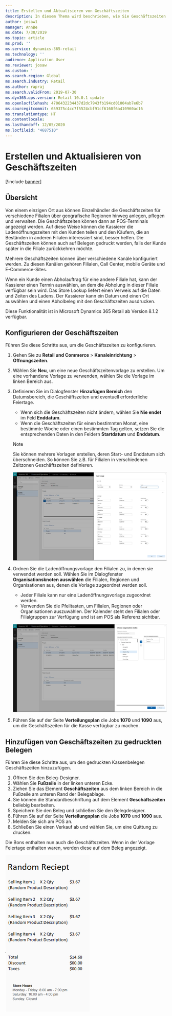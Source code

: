 ```yaml
---
title: Erstellen und Aktualisieren von Geschäftszeiten
description: In diesem Thema wird beschrieben, wie Sie Geschäftszeiten in Commerce Zentralverwaltung anlegen und aktualisieren.
author: josaw1
manager: AnnBe
ms.date: 7/30/2019
ms.topic: article
ms.prod: ''
ms.service: dynamics-365-retail
ms.technology: ''
audience: Application User
ms.reviewer: josaw
ms.custom: ''
ms.search.region: Global
ms.search.industry: Retail
ms.author: rapraj
ms.search.validFrom: 2019-07-30
ms.dyn365.ops.version: Retail 10.0.1 update
ms.openlocfilehash: 4706432234437d2dc7943fb194cd01004ab7e6b7
ms.sourcegitcommit: 659375c4cc7f5524cbf91cf6160f6a410960ac16
ms.translationtype: HT
ms.contentlocale: 
ms.lasthandoff: 12/05/2020
ms.locfileid: "4687510"
---
```

# <a name="create-and-update-store-hours"></a>Erstellen und Aktualisieren von Geschäftszeiten

[!include [banner](../../includes/banner.md)]

## <a name="overview"></a>Übersicht

Von einem einzigen Ort aus können Einzelhändler die Geschäftszeiten für verschiedene Filialen über geografische Regionen hinweg anlegen, pflegen und verwalten. Die Geschäftszeiten können dann an POS-Terminals angezeigt werden. Auf diese Weise können die Kassierer die Ladenöffnungszeiten mit den Kunden teilen und den Käufern, die an Beständen in anderen Filialen interessiert sind, besser helfen. Die Geschäftszeiten können auch auf Belegen gedruckt werden, falls der Kunde später in die Filiale zurückkehren möchte.

Mehrere Geschäftszeiten können über verschiedene Kanäle konfiguriert werden. Zu diesen Kanälen gehören Filialen, Call Center, mobile Geräte und E-Commerce-Sites.

Wenn ein Kunde einen Abholauftrag für eine andere Filiale hat, kann der Kassierer einen Termin auswählen, an dem die Abholung in dieser Filiale verfügbar sein wird. Das Store Lookup liefert einen Verweis auf die Daten und Zeiten des Ladens. Der Kassierer kann ein Datum und einen Ort auswählen und einen Abholbeleg mit den Geschäftszeiten ausdrucken.

Diese Funktionalität ist in Microsoft Dynamics 365 Retail ab Version 8.1.2 verfügbar.

## <a name="configure-store-hours"></a>Konfigurieren der Geschäftszeiten

Führen Sie diese Schritte aus, um die Geschäftszeiten zu konfigurieren.

1. Gehen Sie zu **Retail und Commerce** \> **Kanaleinrichtung** \> **Öffnungszeiten**.
2. Wählen Sie **Neu**, um eine neue Geschäftszeitenvorlage zu erstellen. Um eine vorhandene Vorlage zu verwenden, wählen Sie die Vorlage im linken Bereich aus.
3. Definieren Sie im Dialogfenster **Hinzufügen Bereich** den Datumsbereich, die Geschäftszeiten und eventuell erforderliche Feiertage.

    - Wenn sich die Geschäftszeiten nicht ändern, wählen Sie **Nie endet** im Feld **Enddatum**.
    - Wenn die Geschäftszeiten für einen bestimmten Monat, eine bestimmte Woche oder einen bestimmten Tag gelten, setzen Sie die entsprechenden Daten in den Feldern **Startdatum** und **Enddatum**.

    > [!NOTE]
    > Sie können mehrere Vorlagen erstellen, deren Start- und Enddatum sich überschneiden. So können Sie z.B. für Filialen in verschiedenen Zeitzonen Geschäftszeiten definieren.

    ![Dialogfeld Bereich hinzufügen](../dev-itpro/media/Storehours1.png "Dialogfeld Bereich hinzufügen")

4. Ordnen Sie die Ladenöffnungsvorlage den Filialen zu, in denen sie verwendet werden soll. Wählen Sie im Dialogfenster **Organisationsknoten auswählen** die Filialen, Regionen und Organisationen aus, denen die Vorlage zugeordnet werden soll.

    - Jeder Filiale kann nur eine Ladenöffnungsvorlage zugeordnet werden.
    - Verwenden Sie die Pfeiltasten, um Filialen, Regionen oder Organisationen auszuwählen. Der Kalender steht den Filialen oder Filialgruppen zur Verfügung und ist am POS als Referenz sichtbar.

    ![Dialogfeld-Organisationsknoten auswählen](../dev-itpro/media/Storehours2.png "Auswählen des Organisationsknoten-Dialogfensters")

5. Führen Sie auf der Seite **Verteilungsplan** die Jobs **1070** und **1090** aus, um die Geschäftszeiten für die Kasse verfügbar zu machen.

## <a name="add-store-hours-to-printed-receipts"></a>Hinzufügen von Geschäftszeiten zu gedruckten Belegen

Führen Sie diese Schritte aus, um den gedruckten Kassenbelegen Geschäftszeiten hinzuzufügen.

1. Öffnen Sie den Beleg-Designer.
2. Wählen Sie **Fußzeile** in der linken unteren Ecke.
3. Ziehen Sie das Element **Geschäftszeiten** aus dem linken Bereich in die Fußzeile am unteren Rand der Belegablage.
4. Sie können die Standardbeschriftung auf dem Element **Geschäftszeiten** beliebig bearbeiten.
5. Speichern Sie den Beleg und schließen Sie den Belegdesigner.
6. Führen Sie auf der Seite **Verteilungsplan** die Jobs **1070** und **1090** aus.
7. Melden Sie sich am POS an.
8. Schließen Sie einen Verkauf ab und wählen Sie, um eine Quittung zu drucken.

Die Bons enthalten nun auch die Geschäftszeiten. Wenn in der Vorlage Feiertage enthalten waren, werden diese auf dem Beleg angezeigt.

![Belegbeispiel](../dev-itpro/media/Storehours3.png "Belegbeispiel")
